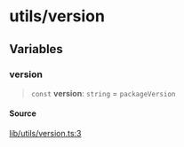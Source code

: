 # utils/version

## Variables

### version

> `const` **version**: `string` = `packageVersion`

#### Source

[lib/utils/version.ts:3](https://github.com/PufferFinance/puffer-sdk/blob/1c5e477a87f5fdd7d05ef2636c616970039070b1/lib/utils/version.ts#L3)
